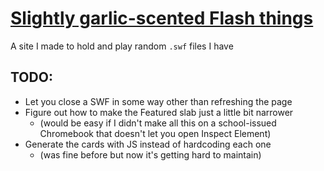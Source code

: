 # [Slightly garlic-scented Flash things](https://the-garlic-os.github.io/flash/)

A site I made to hold and play random `.swf` files I have

## TODO:
* Let you close a SWF in some way other than refreshing the page
* Figure out how to make the Featured slab just a little bit narrower
  - (would be easy if I didn't make all this on a school-issued Chromebook that doesn't let you open Inspect Element)</sub></sup>
* Generate the cards with JS instead of hardcoding each one
  - (was fine before but now it's getting hard to maintain)
